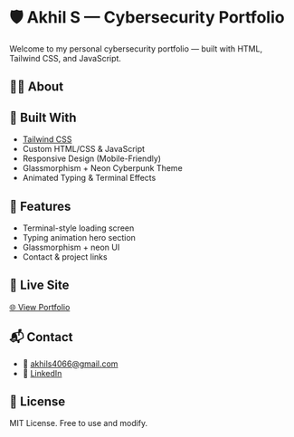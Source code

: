 # 🛡️ Akhil S — Cybersecurity Portfolio

Welcome to my personal cybersecurity portfolio — built with HTML, Tailwind CSS, and JavaScript.

## 👨‍💻 About

## 🔧 Built With

- [Tailwind CSS](https://tailwindcss.com)
- Custom HTML/CSS & JavaScript
- Responsive Design (Mobile-Friendly)
- Glassmorphism + Neon Cyberpunk Theme
- Animated Typing & Terminal Effects

## 📁 Features

- Terminal-style loading screen  
- Typing animation hero section  
- Glassmorphism + neon UI  
- Contact & project links  

## 🔗 Live Site

[🌐 View Portfolio](https://your-live-link.com)

## 📬 Contact

- 📧 akhils4066@gmail.com  
- 💼 [LinkedIn](https://www.linkedin.com/in/akhil-s-b07897194/)  


## 📄 License

MIT License. Free to use and modify.
